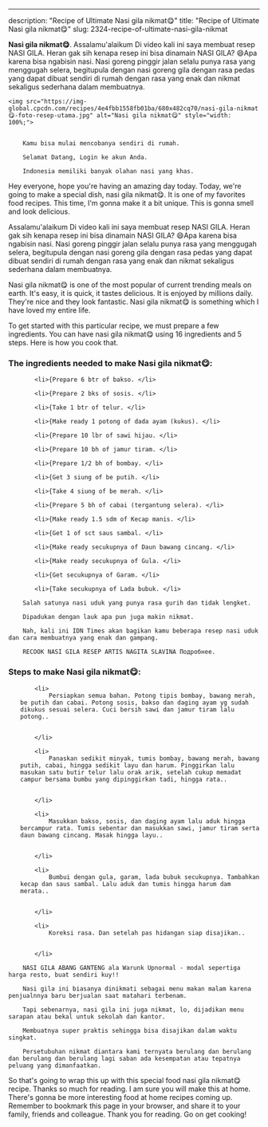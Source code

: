 ---
description: "Recipe of Ultimate Nasi gila nikmat😋"
title: "Recipe of Ultimate Nasi gila nikmat😋"
slug: 2324-recipe-of-ultimate-nasi-gila-nikmat

<p>
	<strong>Nasi gila nikmat😋</strong>. 
	Assalamu&#39;alaikum Di video kali ini saya membuat resep NASI GILA. Heran gak sih kenapa resep ini bisa dinamain NASI GILA? 😄Apa karena bisa ngabisin nasi. Nasi goreng pinggir jalan selalu punya rasa yang menggugah selera, begitupula dengan nasi goreng gila dengan rasa pedas yang dapat dibuat sendiri di rumah dengan rasa yang enak dan nikmat sekaligus sederhana dalam membuatnya.
</p>
<p>
	
	<img src="https://img-global.cpcdn.com/recipes/4e4fbb1558fb01ba/680x482cq70/nasi-gila-nikmat😋-foto-resep-utama.jpg" alt="Nasi gila nikmat😋" style="width: 100%;">
	
	
		Kamu bisa mulai mencobanya sendiri di rumah.
	
		Selamat Datang, Login ke akun Anda.
	
		Indonesia memiliki banyak olahan nasi yang khas.
	
</p>
<p>
	Hey everyone, hope you're having an amazing day today. Today, we're going to make a special dish, nasi gila nikmat😋. It is one of my favorites food recipes. This time, I'm gonna make it a bit unique. This is gonna smell and look delicious.
</p>
	
<p>
	Assalamu&#39;alaikum Di video kali ini saya membuat resep NASI GILA. Heran gak sih kenapa resep ini bisa dinamain NASI GILA? 😄Apa karena bisa ngabisin nasi. Nasi goreng pinggir jalan selalu punya rasa yang menggugah selera, begitupula dengan nasi goreng gila dengan rasa pedas yang dapat dibuat sendiri di rumah dengan rasa yang enak dan nikmat sekaligus sederhana dalam membuatnya.
</p>
<p>
	Nasi gila nikmat😋 is one of the most popular of current trending meals on earth. It's easy, it is quick, it tastes delicious. It is enjoyed by millions daily. They're nice and they look fantastic. Nasi gila nikmat😋 is something which I have loved my entire life.
</p>

<p>
To get started with this particular recipe, we must prepare a few ingredients. You can have nasi gila nikmat😋 using 16 ingredients and 5 steps. Here is how you cook that.
</p>

<h3>The ingredients needed to make Nasi gila nikmat😋:</h3>

<ol>
	
		<li>{Prepare 6 btr of bakso. </li>
	
		<li>{Prepare 2 bks of sosis. </li>
	
		<li>{Take 1 btr of telur. </li>
	
		<li>{Make ready 1 potong of dada ayam (kukus). </li>
	
		<li>{Prepare 10 lbr of sawi hijau. </li>
	
		<li>{Prepare 10 bh of jamur tiram. </li>
	
		<li>{Prepare 1/2 bh of bombay. </li>
	
		<li>{Get 3 siung of be putih. </li>
	
		<li>{Take 4 siung of be merah. </li>
	
		<li>{Prepare 5 bh of cabai (tergantung selera). </li>
	
		<li>{Make ready 1.5 sdm of Kecap manis. </li>
	
		<li>{Get 1 of sct saus sambal. </li>
	
		<li>{Make ready secukupnya of Daun bawang cincang. </li>
	
		<li>{Make ready secukupnya of Gula. </li>
	
		<li>{Get secukupnya of Garam. </li>
	
		<li>{Take secukupnya of Lada bubuk. </li>
	
</ol>
<p>
	
		Salah satunya nasi uduk yang punya rasa gurih dan tidak lengket.
	
		Dipadukan dengan lauk apa pun juga makin nikmat.
	
		Nah, kali ini IDN Times akan bagikan kamu beberapa resep nasi uduk dan cara membuatnya yang enak dan gampang.
	
		RECOOK NASI GILA RESEP ARTIS NAGITA SLAVINA Подробнее.
	
</p>

<h3>Steps to make Nasi gila nikmat😋:</h3>

<ol>
	
		<li>
			Persiapkan semua bahan. Potong tipis bombay, bawang merah, be putih dan cabai. Potong sosis, bakso dan daging ayam yg sudah dikukus sesuai selera. Cuci bersih sawi dan jamur tiram lalu potong..
			
			
		</li>
	
		<li>
			Panaskan sedikit minyak, tumis bombay, bawang merah, bawang putih, cabai, hingga sedikit layu dan harum. Pinggirkan lalu masukan satu butir telur lalu orak arik, setelah cukup memadat campur bersama bumbu yang dipinggirkan tadi, hingga rata..
			
			
		</li>
	
		<li>
			Masukkan bakso, sosis, dan daging ayam lalu aduk hingga bercampur rata. Tumis sebentar dan masukkan sawi, jamur tiram serta daun bawang cincang. Masak hingga layu..
			
			
		</li>
	
		<li>
			Bumbui dengan gula, garam, lada bubuk secukupnya. Tambahkan kecap dan saus sambal. Lalu aduk dan tumis hingga harum dam merata..
			
			
		</li>
	
		<li>
			Koreksi rasa. Dan setelah pas hidangan siap disajikan..
			
			
		</li>
	
</ol>

<p>
	
		NASI GILA ABANG GANTENG ala Warunk Upnormal - modal sepertiga harga resto, buat sendiri kuy!!
	
		Nasi gila ini biasanya dinikmati sebagai menu makan malam karena penjualnnya baru berjualan saat matahari terbenam.
	
		Tapi sebenarnya, nasi gila ini juga nikmat, lo, dijadikan menu sarapan atau bekal untuk sekolah dan kantor.
	
		Membuatnya super praktis sehingga bisa disajikan dalam waktu singkat.
	
		Persetubuhan nikmat diantara kami ternyata berulang dan berulang dan berulang dan berulang lagi saban ada kesempatan atau tepatnya peluang yang dimanfaatkan.
	
</p>

<p>
	So that's going to wrap this up with this special food nasi gila nikmat😋 recipe. Thanks so much for reading. I am sure you will make this at home. There's gonna be more interesting food at home recipes coming up. Remember to bookmark this page in your browser, and share it to your family, friends and colleague. Thank you for reading. Go on get cooking!
</p>
